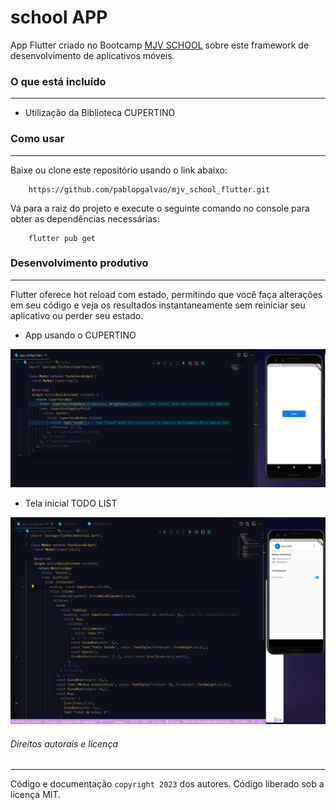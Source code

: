  # school APP

App Flutter criado no Bootcamp [MJV SCHOOL](https://academy.mjvinnovation.com/br/mjvschool/) sobre este framework de desenvolvimento de aplicativos móveis.

### O que está incluído
---

 + Utilização da Biblioteca CUPERTINO

### Como usar
---
Baixe ou clone este repositório usando o link abaixo:


```
    https://github.com/pablopgalvao/mjv_school_flutter.git
```

Vá para a raiz do projeto e execute o seguinte comando no console para obter as dependências necessárias:
```
    flutter pub get 
```

### Desenvolvimento produtivo
---

Flutter oferece hot reload com estado, permitindo que você faça alterações em seu código e veja os resultados instantaneamente sem reiniciar seu aplicativo ou perder seu estado.

 + App usando o CUPERTINO

![Print do APP](screens/exemplo_usando_cupertino.png)

 + Tela inicial TODO LIST

![Print Tela inicial TODO LIST](screens/app_tela_inicial_todo_list.png)

###### Direitos autorais e licença
---
Código e documentação `copyright 2023` dos autores. Código liberado sob a licença MIT.